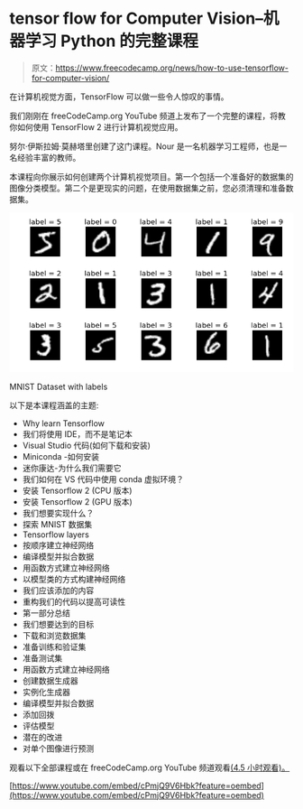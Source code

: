 # tensor flow for Computer Vision–机器学习 Python 的完整课程

> 原文：<https://www.freecodecamp.org/news/how-to-use-tensorflow-for-computer-vision/>

在计算机视觉方面，TensorFlow 可以做一些令人惊叹的事情。

我们刚刚在 freeCodeCamp.org YouTube 频道上发布了一个完整的课程，将教你如何使用 TensorFlow 2 进行计算机视觉应用。

努尔·伊斯拉姆·莫赫塔里创建了这门课程。Nour 是一名机器学习工程师，也是一名经验丰富的教师。

本课程向你展示如何创建两个计算机视觉项目。第一个包括一个准备好的数据集的图像分类模型。第二个是更现实的问题，在使用数据集之前，您必须清理和准备数据集。

![image-26](img/6fc815301a97a3551144e5343efbe544.png)

MNIST Dataset with labels

以下是本课程涵盖的主题:

*   Why learn Tensorflow
*   我们将使用 IDE，而不是笔记本
*   Visual Studio 代码(如何下载和安装)
*   Miniconda -如何安装
*   迷你康达-为什么我们需要它
*   我们如何在 VS 代码中使用 conda 虚拟环境？
*   安装 Tensorflow 2 (CPU 版本)
*   安装 Tensorflow 2 (GPU 版本)
*   我们想要实现什么？
*   探索 MNIST 数据集
*   Tensorflow layers
*   按顺序建立神经网络
*   编译模型并拟合数据
*   用函数方式建立神经网络
*   以模型类的方式构建神经网络
*   我们应该添加的内容
*   重构我们的代码以提高可读性
*   第一部分总结
*   我们想要达到的目标
*   下载和浏览数据集
*   准备训练和验证集
*   准备测试集
*   用函数方式建立神经网络
*   创建数据生成器
*   实例化生成器
*   编译模型并拟合数据
*   添加回拨
*   评估模型
*   潜在的改进
*   对单个图像进行预测

观看以下全部课程或在 freeCodeCamp.org YouTube 频道观看[(4.5 小时观看)。](https://youtu.be/cPmjQ9V6Hbk)

[https://www.youtube.com/embed/cPmjQ9V6Hbk?feature=oembed](https://www.youtube.com/embed/cPmjQ9V6Hbk?feature=oembed)
